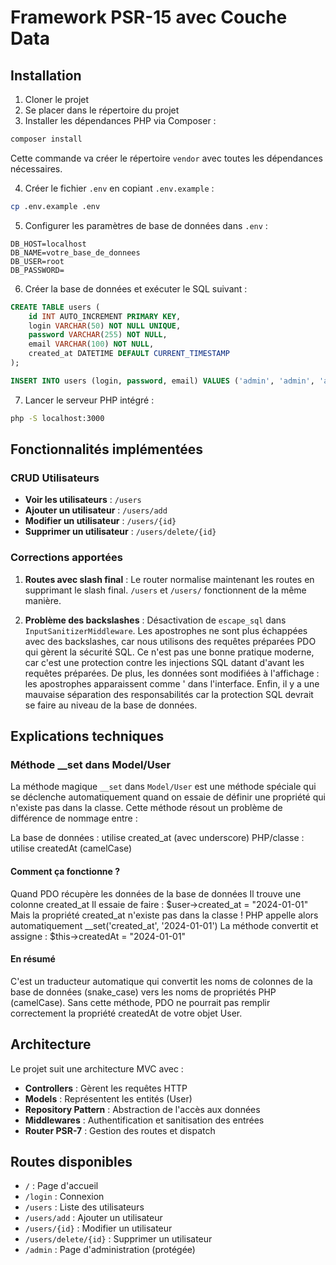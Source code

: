 # Framework PSR-15 avec Couche Data

## Installation

1. Cloner le projet
2. Se placer dans le répertoire du projet
3. Installer les dépendances PHP via Composer :
```bash
composer install
```
Cette commande va créer le répertoire `vendor` avec toutes les dépendances nécessaires.

4. Créer le fichier `.env` en copiant `.env.example` :
```bash
cp .env.example .env
```

5. Configurer les paramètres de base de données dans `.env` :
```env
DB_HOST=localhost
DB_NAME=votre_base_de_donnees
DB_USER=root
DB_PASSWORD=
```

6. Créer la base de données et exécuter le SQL suivant :
```sql
CREATE TABLE users (
    id INT AUTO_INCREMENT PRIMARY KEY,
    login VARCHAR(50) NOT NULL UNIQUE,
    password VARCHAR(255) NOT NULL,
    email VARCHAR(100) NOT NULL,
    created_at DATETIME DEFAULT CURRENT_TIMESTAMP
);

INSERT INTO users (login, password, email) VALUES ('admin', 'admin', 'admin@example.com');
```

7. Lancer le serveur PHP intégré :
```bash
php -S localhost:3000
```

## Fonctionnalités implémentées

### CRUD Utilisateurs
- **Voir les utilisateurs** : `/users`
- **Ajouter un utilisateur** : `/users/add`
- **Modifier un utilisateur** : `/users/{id}`
- **Supprimer un utilisateur** : `/users/delete/{id}`

### Corrections apportées

1. **Routes avec slash final** : Le router normalise maintenant les routes en supprimant le slash final. `/users` et `/users/` fonctionnent de la même manière.

2. **Problème des backslashes** : Désactivation de `escape_sql` dans `InputSanitizerMiddleware`. Les apostrophes ne sont plus échappées avec des backslashes, car nous utilisons des requêtes préparées PDO qui gèrent la sécurité SQL. Ce n'est pas une bonne pratique moderne, car c'est une protection contre les injections SQL datant d'avant les requêtes préparées. De plus, les données sont modifiées à l'affichage : les apostrophes apparaissent comme \' dans l'interface. Enfin, il y a une mauvaise séparation des responsabilités car la protection SQL devrait se faire au niveau de la base de données.

## Explications techniques

### Méthode __set dans Model/User

La méthode magique `__set` dans `Model/User` est une méthode spéciale qui se déclenche automatiquement quand on essaie de définir une propriété qui n'existe pas dans la classe. 
Cette méthode résout un problème de différence de nommage entre :

La base de données : utilise created_at (avec underscore)
PHP/classe : utilise createdAt (camelCase)

#### Comment ça fonctionne ?

Quand PDO récupère les données de la base de données
Il trouve une colonne created_at
Il essaie de faire : $user->created_at = "2024-01-01"
Mais la propriété created_at n'existe pas dans la classe !
PHP appelle alors automatiquement __set('created_at', '2024-01-01')
La méthode convertit et assigne : $this->createdAt = "2024-01-01"

#### En résumé
C'est un traducteur automatique qui convertit les noms de colonnes de la base de données (snake_case) vers les noms de propriétés PHP (camelCase). Sans cette méthode, PDO ne pourrait pas remplir correctement la propriété createdAt de votre objet User.


## Architecture

Le projet suit une architecture MVC avec :
- **Controllers** : Gèrent les requêtes HTTP
- **Models** : Représentent les entités (User)
- **Repository Pattern** : Abstraction de l'accès aux données
- **Middlewares** : Authentification et sanitisation des entrées
- **Router PSR-7** : Gestion des routes et dispatch

## Routes disponibles

- `/` : Page d'accueil
- `/login` : Connexion
- `/users` : Liste des utilisateurs
- `/users/add` : Ajouter un utilisateur
- `/users/{id}` : Modifier un utilisateur
- `/users/delete/{id}` : Supprimer un utilisateur
- `/admin` : Page d'administration (protégée)
